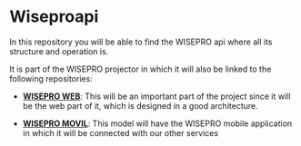 # Wiseproapi

In this repository you will be able to find the WISEPRO api where all its structure and operation is.

It is part of the WISEPRO projector in which it will also be linked to the following repositories:

- [**WISEPRO WEB**]("https://github.com/DanielAPereyraB/wiseproweb.git"): This will be an important part of the project since it will be the web part of it, which is designed in a good architecture.

- [**WISEPRO MOVIL**]("https://github.com/DanielAPereyraB/wisepromovil.git"): This model will have the WISEPRO mobile application in which it will be connected with our other services
